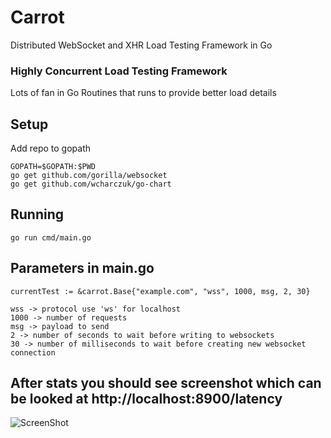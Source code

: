 # Carrot
Distributed WebSocket and XHR Load Testing Framework in Go

### Highly Concurrent Load Testing Framework
Lots of fan in Go Routines that runs to provide better load details

## Setup
Add repo to gopath

```
GOPATH=$GOPATH:$PWD
go get github.com/gorilla/websocket
go get github.com/wcharczuk/go-chart
```

## Running
```
go run cmd/main.go
```

## Parameters in main.go
```	
currentTest := &carrot.Base{"example.com", "wss", 1000, msg, 2, 30}

wss -> protocol use 'ws' for localhost
1000 -> number of requests
msg -> payload to send
2 -> number of seconds to wait before writing to websockets
30 -> number of milliseconds to wait before creating new websocket connection
```

## After stats you should see screenshot which can be looked at http://localhost:8900/latency

![ScreenShot](https://github.com/interviewstreet/Carrot/blob/master/latency.png)
